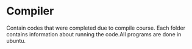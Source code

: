 # Compiler
Contain codes that were completed due to compile course.
Each folder contains information about running the code.All programs are done in ubuntu.
